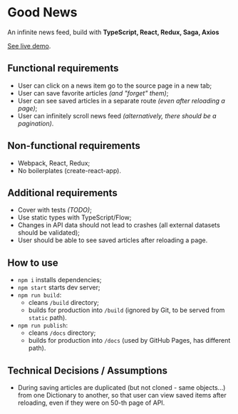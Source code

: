 # Good News

An infinite news feed, build with **TypeScript, React, Redux, Saga, Axios**

[See live demo](https://vladimirlogachev.github.io/good-news/).

## Functional requirements

- User can click on a news item go to the source page in a new tab;
- User can save favorite articles _(and "forget" them)_;
- User can see saved articles in a separate route _(even after reloading a page)_;
- User can infinitely scroll news feed _(alternatively, there should be a pagination)_.

## Non-functional requirements

- Webpack, React, Redux;
- No boilerplates (create-react-app).

## Additional requirements

- Cover with tests _(TODO)_;
- Use static types with TypeScript/Flow;
- Changes in API data should not lead to crashes (all external datasets should be validated);
- User should be able to see saved articles after reloading a page.

## How to use

- `npm i` installs dependencies;
- `npm start` starts dev server;
- `npm run build`:
  - cleans `/build` directory;
  - builds for production into `/build` (ignored by Git, to be served from `static` path).
- `npm run publish`:
  - cleans `/docs` directory;
  - builds for production into `/docs` (used by GitHub Pages, has different path).

## Technical Decisions / Assumptions

- During saving articles are duplicated (but not cloned - same objects...) from one Dictionary to another, so that user can view saved items after reloading, even if they were on 50-th page of API.
